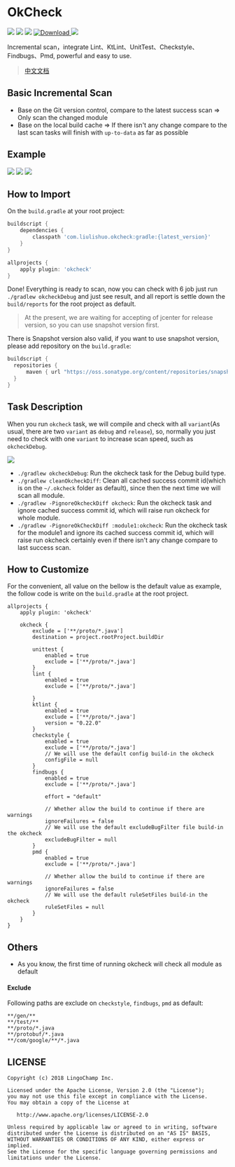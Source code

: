 # OkCheck

![](https://img.shields.io/badge/OkCheck-Increamental-green.svg)
![](https://img.shields.io/badge/OkCheck-Lint%20UnitTest-orange.svg)
![](https://img.shields.io/badge/OkCheck-KtLint%20Checkstyle%20Findbugs%20Pmd-yellow.svg)
[ ![Download](https://api.bintray.com/packages/jacksgong/maven/OkCheck/images/download.svg) ](https://bintray.com/jacksgong/maven/OkCheck/_latestVersion)
[![](https://img.shields.io/badge/SnapShot-0.1.5-white.svg)](https://oss.sonatype.org/content/repositories/snapshots/com/liulishuo/okcheck/)

Incremental scan，integrate Lint、KtLint、UnitTest、Checkstyle、Findbugs、Pmd, powerful and easy to use.

> [中文文档](https://github.com/lingochamp/okcheck/blob/master/README-zh.md)

## Basic Incremental Scan

- Base on the Git version control, compare to the latest success scan => Only scan the changed module
- Base on the local build cache => If there isn't any change compare to the last scan tasks will finish with `up-to-data` as far as possible

## Example

![](https://github.com/lingochamp/okcheck/raw/master/art/diff.jpg)
![](https://github.com/lingochamp/okcheck/raw/master/art/up-to-date.jpg)
![](https://github.com/lingochamp/okcheck/raw/master/art/reports.png)

## How to Import

On the `build.gradle` at your root project:

```groovy
buildscript {
    dependencies {
        classpath 'com.liulishuo.okcheck:gradle:{latest_version}'
    }
}

allprojects {
    apply plugin: 'okcheck'
}
```

Done! Everything is ready to scan, now you can check with 6 job just run `./gradlew okcheckDebug` and just see result, and all report is settle down the `build/reports` for the root project as default.

> At the present, we are waiting for accepting of jcenter for release version, so you can use snapshot version first.

There is Snapshot version also valid, if you want to use snapshot version, please add repository on the `build.gradle`:

```groovy
buildscript {
  repositories {
      maven { url "https://oss.sonatype.org/content/repositories/snapshots/" }
  }
}
```

## Task Description

When you run `okcheck` task, we will compile and check with all `variant`(As usual, there are two `variant` as `debug` and `release`), so, normally you just need to check with one `variant` to increase scan speed, such as `okcheckDebug`.

![](https://github.com/lingochamp/okcheck/raw/master/art/tasks.jpg)

- `./gradlew okcheckDebug`: Run the okcheck task for the Debug build type.
- `./gradlew cleanOkcheckDiff`: Clean all cached success commit id(which is on the `~/.okcheck` folder as default), since then the next time we will scan all module.
- `./gradlew -PignoreOkcheckDiff okcheck`: Run the okcheck task and ignore cached success commit id, which will raise run okcheck for whole module.
- `./gradlew -PignoreOkCheckDiff :module1:okcheck`: Run the okcheck task for the module1 and ignore its cached success commit id, which will raise run okcheck certainly even if there isn't any change compare to last success scan.

## How to Customize

For the convenient, all value on the bellow is the default value as example, the follow code is write on the `build.gradle` at the root project.

```
allprojects {
    apply plugin: 'okcheck'

    okcheck {
        exclude = ['**/proto/*.java']
        destination = project.rootProject.buildDir

        unittest {
            enabled = true
            exclude = ['**/proto/*.java']
        }
        lint {
            enabled = true
            exclude = ['**/proto/*.java']

        }
        ktlint {
            enabled = true
            exclude = ['**/proto/*.java']
            version = "0.22.0"
        }
        checkstyle {
            enabled = true
            exclude = ['**/proto/*.java']
            // We will use the default config build-in the okcheck
            configFile = null
        }
        findbugs {
            enabled = true
            exclude = ['**/proto/*.java']

            effort = "default"

            // Whether allow the build to continue if there are warnings
            ignoreFailures = false
            // We will use the default excludeBugFilter file build-in the okcheck
            excludeBugFilter = null
        }
        pmd {
            enabled = true
            exclude = ['**/proto/*.java']

            // Whether allow the build to continue if there are warnings
            ignoreFailures = false
            // We will use the default ruleSetFiles build-in the okcheck
            ruleSetFiles = null
        }
    }
}
```


## Others

- As you know, the first time of running okcheck will check all module as default

#### Exclude

Following paths are exclude on `checkstyle`, `findbugs`, `pmd` as default:

```
**/gen/**
**/test/**
**/proto/*.java
**/protobuf/*.java
**/com/google/**/*.java
```

## LICENSE

```
Copyright (c) 2018 LingoChamp Inc.

Licensed under the Apache License, Version 2.0 (the "License");
you may not use this file except in compliance with the License.
You may obtain a copy of the License at

   http://www.apache.org/licenses/LICENSE-2.0

Unless required by applicable law or agreed to in writing, software
distributed under the License is distributed on an "AS IS" BASIS,
WITHOUT WARRANTIES OR CONDITIONS OF ANY KIND, either express or implied.
See the License for the specific language governing permissions and
limitations under the License.
```
